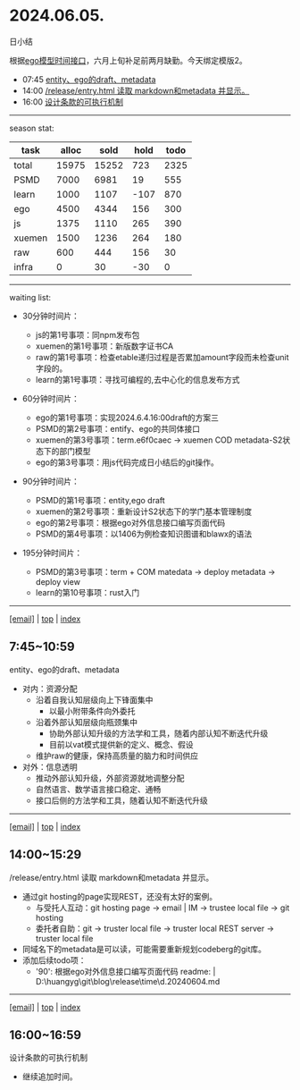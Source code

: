 # 2024.06.05.
日小结  

<a id="top"></a>
根据[ego模型时间接口](https://gitee.com/hyg/blog/blob/master/timeflow.md)，六月上旬补足前两月缺勤。今天绑定模版2。

<a id="index"></a>
- 07:45	[entity、ego的draft、metadata](#20240605074500)  
- 14:00	[/release/entry.html 读取 markdown和metadata 并显示。](#20240605140000)  
- 16:00	[设计条款的可执行机制](#20240605160000)  

---
season stat:

| task | alloc | sold | hold | todo |
| --- | --- | --- | --- | --- |
| total | 15975 | 15252 | 723 | 2325 |
| PSMD | 7000 | 6981 | 19 | 555 |
| learn | 1000 | 1107 | -107 | 870 |
| ego | 4500 | 4344 | 156 | 300 |
| js | 1375 | 1110 | 265 | 390 |
| xuemen | 1500 | 1236 | 264 | 180 |
| raw | 600 | 444 | 156 | 30 |
| infra | 0 | 30 | -30 | 0 |

---

waiting list:


- 30分钟时间片：
  - js的第1号事项：同npm发布包
  - xuemen的第1号事项：新版数字证书CA
  - raw的第1号事项：检查etable递归过程是否累加amount字段而未检查unit字段的。
  - learn的第1号事项：寻找可编程的,去中心化的信息发布方式

- 60分钟时间片：
  - ego的第1号事项：实现2024.6.4.16:00draft的方案三
  - PSMD的第2号事项：entify、ego的共同体接口
  - xuemen的第3号事项：term.e6f0caec -> xuemen COD metadata-S2状态下的部门模型
  - ego的第3号事项：用js代码完成日小结后的git操作。

- 90分钟时间片：
  - PSMD的第1号事项：entity,ego draft
  - xuemen的第2号事项：重新设计S2状态下的学门基本管理制度
  - ego的第2号事项：根据ego对外信息接口编写页面代码
  - PSMD的第4号事项：以1406为例检查知识图谱和blawx的语法

- 195分钟时间片：
  - PSMD的第3号事项：term + COM matedata -> deploy metadata -> deploy view
  - learn的第10号事项：rust入门

---

<a href="mailto:huangyg@mars22.com?subject=关于2024.06.05.[entity、ego的draft、metadata]任务&body=日期: 20240605%0D%0A序号: 0%0D%0A手稿:../../draft/2024/06/20240605074500.md%0D%0A---请勿修改邮件主题及以上内容 从下一行开始写您的想法---%0D%0A">[email]</a> | [top](#top) | [index](#index)
<a id="20240605074500"></a>
## 7:45~10:59
entity、ego的draft、metadata

- 对内：资源分配
    - 沿着自我认知层级向上下锋面集中
        - 以最小附带条件向外委托
    - 沿着外部认知层级向瓶颈集中
        - 协助外部认知升级的方法学和工具，随着内部认知不断迭代升级
        - 目前以vat模式提供新的定义、概念、假设
    - 维护raw的健康，保持高质量的脑力和时间供应
- 对外：信息透明
    - 推动外部认知升级，外部资源就地调整分配
    - 自然语言、数学语言接口稳定、通畅
    - 接口后侧的方法学和工具，随着认知不断迭代升级

---

<a href="mailto:huangyg@mars22.com?subject=关于2024.06.05.[/release/entry.html 读取 markdown和metadata 并显示。]任务&body=日期: 20240605%0D%0A序号: 1%0D%0A手稿:../../draft/2024/06/20240605140000.md%0D%0A---请勿修改邮件主题及以上内容 从下一行开始写您的想法---%0D%0A">[email]</a> | [top](#top) | [index](#index)
<a id="20240605140000"></a>
## 14:00~15:29
/release/entry.html 读取 markdown和metadata 并显示。

- 通过git hosting的page实现REST，还没有太好的案例。
    - 与受托人互动：git hosting page -> email | IM -> trustee local file -> git hosting
    - 委托者自助：git -> truster local file -> truster local REST server -> truster local file
- 同域名下的metadata是可以读，可能需要重新规划codeberg的git库。
- 添加后续todo项：
    - '90': 根据ego对外信息接口编写页面代码
      readme: |
        D:\huangyg\git\blog\release\time\d.20240604.md

---

<a href="mailto:huangyg@mars22.com?subject=关于2024.06.05.[设计条款的可执行机制]任务&body=日期: 20240605%0D%0A序号: 2%0D%0A手稿:../../draft/2024/06/20240605160000.md%0D%0A---请勿修改邮件主题及以上内容 从下一行开始写您的想法---%0D%0A">[email]</a> | [top](#top) | [index](#index)
<a id="20240605160000"></a>
## 16:00~16:59
设计条款的可执行机制

- 继续追加时间。